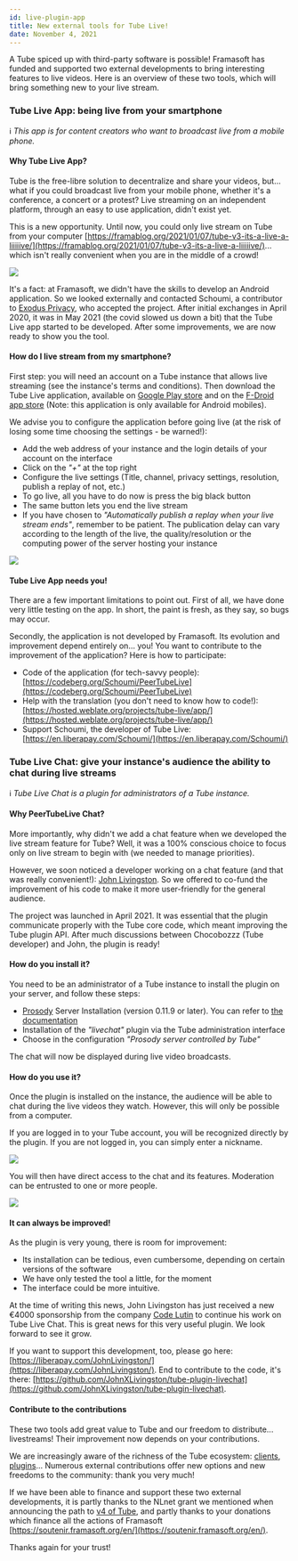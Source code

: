 ```yaml
---
id: live-plugin-app
title: New external tools for Tube Live!
date: November 4, 2021
---
```


A Tube spiced up with third-party software is possible! Framasoft has funded and supported two external developments to bring interesting features to live videos. Here is an overview of these two tools, which will bring something new to your live stream.

### Tube Live App: being live from your smartphone

ℹ️ *This app is for content creators who want to broadcast live from a mobile phone.*

#### Why Tube Live App?

Tube is the free-libre solution to decentralize and share your videos, but... what if you could broadcast live from your mobile phone, whether it's a conference, a concert or a protest? Live streaming on an independent platform, through an easy to use application, didn't exist yet.

This is a new opportunity. Until now, you could only live stream on Tube from your computer [https://framablog.org/2021/01/07/tube-v3-its-a-live-a-liiiiive/](https://framablog.org/2021/01/07/tube-v3-its-a-live-a-liiiiive/)... which isn't really convenient when you are in the middle of a crowd!

![](/img/news/live-plugin-app/en/ENG-meme-sans-tube-live-app.jpg)

It's a fact: at Framasoft, we didn't have the skills to develop an Android application. So we looked externally and contacted Schoumi, a contributor to [Exodus Privacy](https://exodus-privacy.eu.org/en/), who accepted the project. After initial exchanges in April 2020, it was in May 2021 (the covid slowed us down a bit) that the Tube Live app started to be developed. After some improvements, we are now ready to show you the tool.


#### How do I live stream from my smartphone?

First step: you will need an account on a Tube instance that allows live streaming (see the instance's terms and conditions). Then download the Tube Live application, available on [Google Play store](https://play.google.com/store/apps/details?id=fr.mobdev.peertubelive) and on the [F-Droid app store](https://f-droid.org/en/packages/fr.mobdev.peertubelive/) (Note: this application is only available for Android mobiles).

We advise you to configure the application before going live (at the risk of losing some time choosing the settings - be warned!):

   * Add the web address of your instance and the login details of your account on the interface
   * Click on the *"+"* at the top right
   * Configure the live settings (Title, channel, privacy settings, resolution, publish a replay of not, etc.)
   * To go live, all you have to do now is press the big black button
   * The same button lets you end the live stream
   * If you have chosen to *"Automatically publish a replay when your live stream ends"*, remember to be patient. The publication delay can vary according to the length of the live, the quality/resolution or the computing power of the server hosting your instance

![](/img/news/live-plugin-app/en/ENG-Capture-ecran-PT-Live-App@3x.jpg)


#### Tube Live App needs you!

There are a few important limitations to point out. First of all, we have done very little testing on the app. In short, the paint is fresh, as they say, so bugs may occur.

Secondly, the application is not developed by Framasoft. Its evolution and improvement depend entirely on... you! You want to contribute to the improvement of the application? Here is how to participate:

   * Code of the application (for tech-savvy people): [https://codeberg.org/Schoumi/PeerTubeLive](https://codeberg.org/Schoumi/PeerTubeLive)
   * Help with the translation (you don't need to know how to code!): [https://hosted.weblate.org/projects/tube-live/app/](https://hosted.weblate.org/projects/tube-live/app/)
   * Support Schoumi, the developer of Tube Live: [https://en.liberapay.com/Schoumi/](https://en.liberapay.com/Schoumi/)


### Tube Live Chat: give your instance's audience the ability to chat during live streams

ℹ️ *Tube Live Chat is a plugin for administrators of a Tube instance.*

#### Why PeerTubeLive Chat?

More importantly, why didn't we add a chat feature when we developed the live stream feature for Tube? Well, it was a 100% conscious choice to focus only on live stream to begin with (we needed to manage priorities).

However, we soon noticed a developer working on a chat feature (and that was really convenient!): [John Livingston](http://john-livingston.fr/). So we offered to co-fund the improvement of his code to make it more user-friendly for the general audience.

The project was launched in April 2021. It was essential that the plugin communicate properly with the Tube core code, which meant improving the Tube plugin API. After much discussions between Chocobozzz (Tube developer) and John, the plugin is ready!

#### How do you install it?

You need to be an administrator of a Tube instance to install the plugin on your server, and follow these steps:

   * [Prosody](https://prosody.im/) Server Installation (version 0.11.9 or later). You can refer to [the documentation](https://github.com/JohnXLivingston/tube-plugin-livechat/blob/main/documentation/prosody.md)
   * Installation of the *"livechat"* plugin via the Tube administration interface
   * Choose in the configuration *"Prosody server controlled by Tube"*

The chat will now be displayed during live video broadcasts.


#### How do you use it?

Once the plugin is installed on the instance, the audience will be able to chat during the live videos they watch. However, this will only be possible from a computer.

If you are logged in to your Tube account, you will be recognized directly by the plugin. If you are not logged in, you can simply enter a nickname.

![](/img/news/live-plugin-app/en/PT-Live-Chat-Interface@2x.jpg)

You will then have direct access to the chat and its features. Moderation can be entrusted to one or more people.

![](/img/news/live-plugin-app/en/Zoom-Fonctionnalites@2x.jpg)


#### It can always be improved!

As the plugin is very young, there is room for improvement:

   * Its installation can be tedious, even cumbersome, depending on certain versions of the software
   * We have only tested the tool a little, for the moment
   * The interface could be more intuitive.

At the time of writing this news, John Livingston has just received a new €4000 sponsorship from the company [Code Lutin](https://www.codelutin.com/) to continue his work on Tube Live Chat. This is great news for this very useful plugin. We look forward to see it grow.

If you want to support this development, too, please go here: [https://liberapay.com/JohnLivingston/](https://liberapay.com/JohnLivingston/). End to contribute to the code, it's there: [https://github.com/JohnXLivingston/tube-plugin-livechat](https://github.com/JohnXLivingston/tube-plugin-livechat).


#### Contribute to the contributions

These two tools add great value to Tube and our freedom to distribute... livestreams! Their improvement now depends on your contributions.

We are increasingly aware of the richness of the Tube ecosystem: [clients](https://tube.docs.dingshunyu.top/use-third-party-application), [plugins](https://joinpeertube.org/plugins-selection)... Numerous external contributions offer new options and new freedoms to the community: thank you very much!

If we have been able to finance and support these two external developments, it is partly thanks to the NLnet grant we mentioned when announcing the path to [v4 of Tube](https://joinpeertube.org/news#roadmap-v4), and partly thanks to your donations which finance all the actions of Framasoft [https://soutenir.framasoft.org/en/](https://soutenir.framasoft.org/en/).

Thanks again for your trust!
















